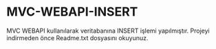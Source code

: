 # MVC-WEBAPI-INSERT

MVC WEBAPI kullanılarak veritabanına INSERT işlemi yapılmıştır. Projeyi indirmeden önce Readme.txt dosyasını okuyunuz.
